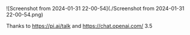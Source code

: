 ![Screenshot from 2024-01-31 22-00-54](./Screenshot from 2024-01-31 22-00-54.png)



Thanks to https://pi.ai/talk and https://chat.openai.com/ 3.5
